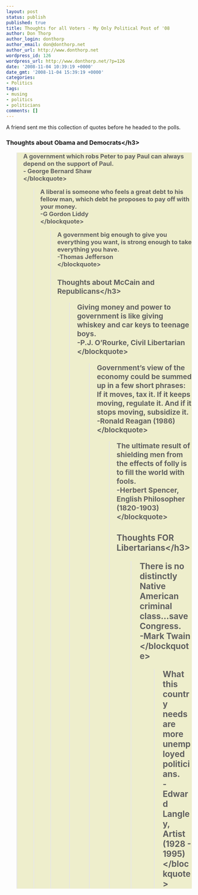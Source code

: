 ```yaml
---
layout: post
status: publish
published: true
title: Thoughts for all Voters - My Only Political Post of '08
author: Don Thorp
author_login: donthorp
author_email: don@donthorp.net
author_url: http://www.donthorp.net
wordpress_id: 126
wordpress_url: http://www.donthorp.net/?p=126
date: '2008-11-04 10:39:19 +0000'
date_gmt: '2008-11-04 15:39:19 +0000'
categories:
- Politics
tags:
- musing
- politics
- politicians
comments: []
---
```

<p>A friend sent me this collection of quotes before he headed to the polls. </p>
<h3>Thoughts about Obama and Democrats<&#47;h3></p>
<blockquote style="background-color: #EEEECC"><p>
A government which robs Peter to pay Paul can always depend on the support of Paul.<br />
- George Bernard Shaw<br />
<&#47;blockquote></p>
<blockquote><p>
A liberal is someone who feels a great debt to his fellow man, which debt he proposes to pay off with your money.<br />
-G Gordon Liddy<br />
<&#47;blockquote></p>
<blockquote style="background-color: #EEEECC"><p>
A government big enough to give you everything you want, is strong enough to take everything you have.<br />
-Thomas Jefferson<br />
<&#47;blockquote></p>
<h3>Thoughts about McCain and Republicans<&#47;h3></p>
<blockquote style="background-color: #EEEECC"><p>
Giving money and power to government is like giving whiskey and car keys to teenage boys.<br />
-P.J. O&rsquo;Rourke, Civil Libertarian<br />
<&#47;blockquote></p>
<blockquote><p>
Government&rsquo;s view of the economy could be summed up in a few short phrases: If it moves, tax it. If it keeps moving, regulate it. And if it stops moving, subsidize it.<br />
-Ronald Reagan (1986)<br />
<&#47;blockquote></p>
<blockquote style="background-color: #EEEECC"><p>
The ultimate result of shielding men from the effects of folly is to fill the world with fools.<br />
-Herbert Spencer, English Philosopher (1820-1903)<br />
<&#47;blockquote></p>
<h3>Thoughts FOR Libertarians<&#47;h3></p>
<blockquote style="background-color: #EEEECC"><p>
There is no distinctly Native American criminal class&hellip;save Congress.<br />
-Mark Twain<br />
<&#47;blockquote></p>
<blockquote><p>
What this country needs are more unemployed politicians.<br />
-Edward Langley, Artist (1928 - 1995)<br />
<&#47;blockquote></p>
